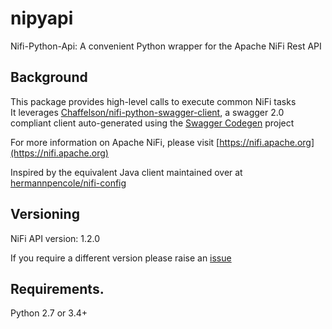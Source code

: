 # nipyapi

Nifi-Python-Api: A convenient Python wrapper for the Apache NiFi Rest API

## Background

This package provides high-level calls to execute common NiFi tasks  
It leverages [Chaffelson/nifi-python-swagger-client](https://github.com/Chaffelson/nifi-python-swagger-client), 
a swagger 2.0 compliant client auto-generated using the 
[Swagger Codegen](https://github.com/swagger-api/swagger-codegen) project

For more information on Apache NiFi, please visit [https://nifi.apache.org](https://nifi.apache.org)

Inspired by the equivalent Java client maintained over at 
[hermannpencole/nifi-config](https://github.com/hermannpencole/nifi-config)


## Versioning

NiFi API version: 1.2.0

If you require a different version please raise an [issue](https://github.com/Chaffelson/nifi-python-swagger-client/issues)

## Requirements.

Python 2.7 or 3.4+